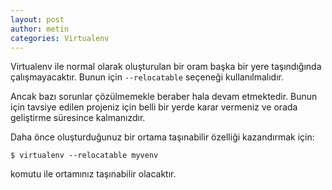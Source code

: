```yaml
---
layout: post
author: metin
categories: Virtualenv
---
```


Virtualenv ile normal olarak oluşturulan bir oram başka bir yere taşındığında çalışmayacaktır. Bunun için `--relocatable` seçeneği kullanılmalıdır.

Ancak bazı sorunlar çözülmemekle beraber hala devam etmektedir. Bunun için tavsiye edilen projeniz için belli bir yerde karar vermeniz ve orada geliştirme süresince kalmanızdır.

Daha önce oluşturduğunuz bir ortama taşınabilir özelliği kazandırmak için:

    $ virtualenv --relocatable myvenv

komutu ile ortamınız taşınabilir olacaktır.
